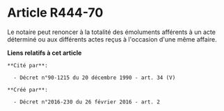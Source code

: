 # Article R444-70

Le notaire peut renoncer à la totalité des émoluments afférents à un acte déterminé ou aux différents actes reçus à
l'occasion d'une même affaire.

**Liens relatifs à cet article**

	**Cité par**:

	  - Décret n°90-1215 du 20 décembre 1990 - art. 34 (V)

	**Créé par**:

	  - Décret n°2016-230 du 26 février 2016 - art. 2
